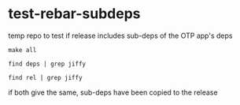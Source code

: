 test-rebar-subdeps
==================

temp repo to test if release includes sub-deps of the OTP app's deps

	make all

	find deps | grep jiffy

	find rel | grep jiffy

if both give the same, sub-deps have been copied to the release
